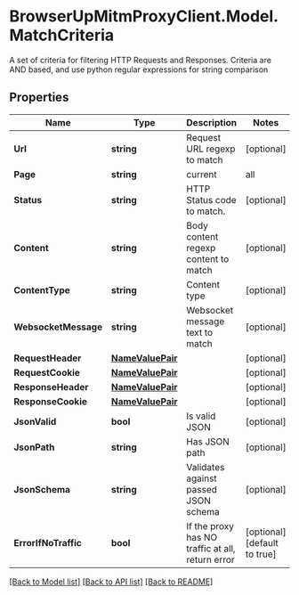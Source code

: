 # BrowserUpMitmProxyClient.Model.MatchCriteria
A set of criteria for filtering HTTP Requests and Responses.                          Criteria are AND based, and use python regular expressions for string comparison

## Properties

Name | Type | Description | Notes
------------ | ------------- | ------------- | -------------
**Url** | **string** | Request URL regexp to match | [optional] 
**Page** | **string** | current|all | [optional] 
**Status** | **string** | HTTP Status code to match. | [optional] 
**Content** | **string** | Body content regexp content to match | [optional] 
**ContentType** | **string** | Content type | [optional] 
**WebsocketMessage** | **string** | Websocket message text to match | [optional] 
**RequestHeader** | [**NameValuePair**](NameValuePair.md) |  | [optional] 
**RequestCookie** | [**NameValuePair**](NameValuePair.md) |  | [optional] 
**ResponseHeader** | [**NameValuePair**](NameValuePair.md) |  | [optional] 
**ResponseCookie** | [**NameValuePair**](NameValuePair.md) |  | [optional] 
**JsonValid** | **bool** | Is valid JSON | [optional] 
**JsonPath** | **string** | Has JSON path | [optional] 
**JsonSchema** | **string** | Validates against passed JSON schema | [optional] 
**ErrorIfNoTraffic** | **bool** | If the proxy has NO traffic at all, return error | [optional] [default to true]

[[Back to Model list]](../../README.md#documentation-for-models) [[Back to API list]](../../README.md#documentation-for-api-endpoints) [[Back to README]](../../README.md)

